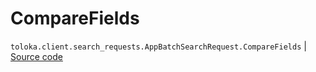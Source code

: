 # CompareFields
`toloka.client.search_requests.AppBatchSearchRequest.CompareFields` | [Source code](https://github.com/Toloka/toloka-kit/blob/v1.1.3/src/client/search_requests.py#L1131)

